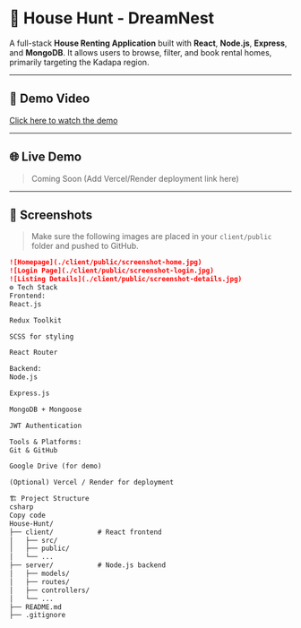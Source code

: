 # 🏡 House Hunt - DreamNest

A full-stack **House Renting Application** built with **React**, **Node.js**, **Express**, and **MongoDB**. It allows users to browse, filter, and book rental homes, primarily targeting the Kadapa region.

---

## 🎥 Demo Video

[Click here to watch the demo](https://drive.google.com/file/d/1Z1PtCex_PGKrvqf3D7iLWZeQz4bl5-Qs/view?usp=drive_link)

---

## 🌐 Live Demo

> Coming Soon (Add Vercel/Render deployment link here)

---

## 📸 Screenshots

> Make sure the following images are placed in your `client/public` folder and pushed to GitHub.

```markdown
![Homepage](./client/public/screenshot-home.jpg)
![Login Page](./client/public/screenshot-login.jpg)
![Listing Details](./client/public/screenshot-details.jpg)
⚙️ Tech Stack
Frontend:
React.js

Redux Toolkit

SCSS for styling

React Router

Backend:
Node.js

Express.js

MongoDB + Mongoose

JWT Authentication

Tools & Platforms:
Git & GitHub

Google Drive (for demo)

(Optional) Vercel / Render for deployment

🏗️ Project Structure
csharp
Copy code
House-Hunt/
├── client/           # React frontend
│   ├── src/
│   ├── public/
│   └── ...
├── server/           # Node.js backend
│   ├── models/
│   ├── routes/
│   ├── controllers/
│   └── ...
├── README.md
├── .gitignore